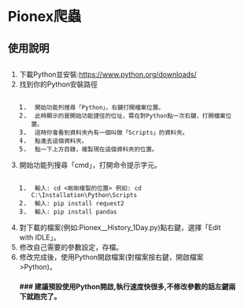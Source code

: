 <div class="markdown-body editormd-preview-container" previewcontainer="true" style="padding: 20px;"><h1 id="h1-pionex-"><a name="Pionex爬蟲" class="reference-link"></a><span class="header-link octicon octicon-link"></span>Pionex爬蟲</h1><p></p><h2>使用說明</h2><h2><p></p></h2>
<ol>
<li>下載Python並安裝:<a href="https://www.python.org/downloads/">https://www.python.org/downloads/</a></li><li>找到你的Python安裝路徑<pre class="prettyprint linenums prettyprinted" style=""><ol class="linenums"><li class="L0"><code><span class="pln"> </span><span class="pun">開始功能列搜尋「</span><span class="typ">Python</span><span class="pun">」，右鍵打開檔案位置。</span></code></li><li class="L1"><code><span class="pln"> </span><span class="pun">此時顯示的是開始功能捷徑的位址，需在對</span><span class="typ">Python</span><span class="pun">點一次右鍵，打開檔案位置。</span></code></li><li class="L2"><code><span class="pln"> </span><span class="pun">這時你會看到資料夾內有一個叫做「</span><span class="typ">Scripts</span><span class="pun">」的資料夾。</span></code></li><li class="L3"><code><span class="pln"> </span><span class="pun">點進去這個資料夾。</span></code></li><li class="L4"><code><span class="pln"> </span><span class="pun">點一下上方目錄，複製現在這個資料夾的位置。</span></code></li></ol></pre></li><li>開始功能列搜尋「cmd」，打開命令提示字元。<pre class="prettyprint linenums prettyprinted" style=""><ol class="linenums"><li class="L0"><code><span class="pln"> </span><span class="pun">輸入:</span><span class="pln"> cd </span><span class="pun">&lt;剛剛複製的位置&gt;</span><span class="pln"> 例如</span><span class="pun">:</span><span class="pln"> cd C</span><span class="pun">:</span><span class="pln">\Installation\Python\Scripts</span></code></li><li class="L1"><code><span class="pln"> </span><span class="pun">輸入:</span><span class="pln"> pip install request2</span></code></li><li class="L2"><code><span class="pln"> </span><span class="pun">輸入:</span><span class="pln"> pip install pandas</span></code></li></ol></pre></li><li>對下載的檔案(例如:Pionex__History_1Day.py)點右鍵，選擇「Edit with IDLE」。</li><li>修改自己需要的參數設定，存檔。</li><li>修改完成後，使用Python開啟檔案(對檔案按右鍵，開啟檔案&gt;Python)。<h4 id="h4--python-"><a name="### 建議預設使用Python開啟,執行速度快很多,不修改參數的話左鍵兩下就跑完了。" class="reference-link"></a><span class="header-link octicon octicon-link"></span>### 建議預設使用Python開啟,執行速度快很多,不修改參數的話左鍵兩下就跑完了。</h4></li></ol>
</div>
